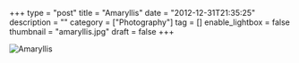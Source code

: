 +++
type = "post"
title = "Amaryllis"
date = "2012-12-31T21:35:25"
description = ""
category = ["Photography"]
tag = []
enable_lightbox = false
thumbnail = "amaryllis.jpg"
draft = false
+++

<p><img style="display:block; margin-left:auto; margin-right:auto;" src="amaryllis.jpg" alt="Amaryllis" title="amaryllis.jpg" border="0"   /></p>
